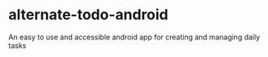 # alternate-todo-android
An easy to use and accessible android app for creating and managing daily tasks
